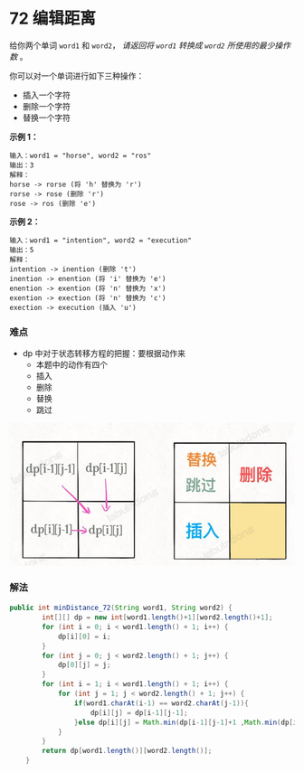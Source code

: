 # 72 编辑距离

给你两个单词 `word1` 和 `word2`， *请返回将 `word1` 转换成 `word2` 所使用的最少操作数* 。

你可以对一个单词进行如下三种操作：

+ 插入一个字符
+ 删除一个字符
+ 替换一个字符

 

**示例 1：**

```
输入：word1 = "horse", word2 = "ros"
输出：3
解释：
horse -> rorse (将 'h' 替换为 'r')
rorse -> rose (删除 'r')
rose -> ros (删除 'e')
```

**示例 2：**

```
输入：word1 = "intention", word2 = "execution"
输出：5
解释：
intention -> inention (删除 't')
inention -> enention (将 'i' 替换为 'e')
enention -> exention (将 'n' 替换为 'x')
exention -> exection (将 'n' 替换为 'c')
exection -> execution (插入 'u')
```

###  难点

+ dp 中对于状态转移方程的把握：要根据动作来
  + 本题中的动作有四个
  + 插入
  + 删除
  + 替换
  + 跳过

![image-20240319143125660](https://raw.githubusercontent.com/Quinlan7/pic_cloud/main/img/202403191431925.png)

### 解法

```java
public int minDistance_72(String word1, String word2) {
        int[][] dp = new int[word1.length()+1][word2.length()+1];
        for (int i = 0; i < word1.length() + 1; i++) {
            dp[i][0] = i;
        }
        for (int j = 0; j < word2.length() + 1; j++) {
            dp[0][j] = j;
        }
        for (int i = 1; i < word1.length() + 1; i++) {
            for (int j = 1; j < word2.length() + 1; j++) {
                if(word1.charAt(i-1) == word2.charAt(j-1)){
                    dp[i][j] = dp[i-1][j-1];
                }else dp[i][j] = Math.min(dp[i-1][j-1]+1 ,Math.min(dp[i-1][j]+1,dp[i][j-1]+1));
            }
        }
        return dp[word1.length()][word2.length()];
    }
```

